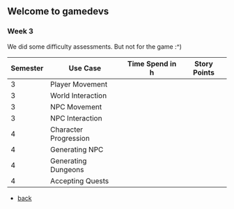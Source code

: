 ## Welcome to gamedevs

### Week 3

We did some difficulty assessments.
But not for the game :^)

| Semester | Use Case | Time Spend in h | Story Points |
| ------------- | ------------- | ------------- | ------------- |
| 3 | Player Movement |  |  |
| 3 | World Interaction |  |  |
| 3 | NPC Movement |  |  |
| 3 | NPC Interaction |  |  |
| 4 | Character Progression |  |  |
| 4 | Generating NPC |  |  |
| 4 | Generating Dungeons |  |  |
| 4 | Accepting Quests |  |  |


- [back](https://albgei.github.io/gamedevs/index)

<script src="https://utteranc.es/client.js"
        repo="albgei/gamedevs"
        issue-term="pathname"
        label="commentary_"
        theme="github-dark"
        crossorigin="anonymous"
        async>
